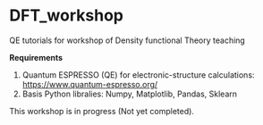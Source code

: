 # DFT_workshop
QE tutorials for workshop of Density functional Theory teaching

**Requirements**
1. Quantum ESPRESSO (QE) for electronic-structure calculations: https://www.quantum-espresso.org/
2. Basis Python libralies: Numpy, Matplotlib, Pandas, Sklearn

This workshop is in progress (Not yet completed).
